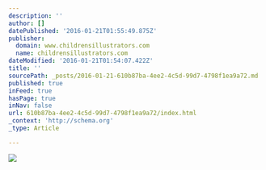 ```yaml
---
description: ''
author: []
datePublished: '2016-01-21T01:55:49.875Z'
publisher:
  domain: www.childrensillustrators.com
  name: childrensillustrators.com
dateModified: '2016-01-21T01:54:07.422Z'
title: ''
sourcePath: _posts/2016-01-21-610b87ba-4ee2-4c5d-99d7-4798f1ea9a72.md
published: true
inFeed: true
hasPage: true
inNav: false
url: 610b87ba-4ee2-4c5d-99d7-4798f1ea9a72/index.html
_context: 'http://schema.org'
_type: Article

---
```

![](http://www.childrensillustrators.com/portfolioIllustrations/45779.jpg)